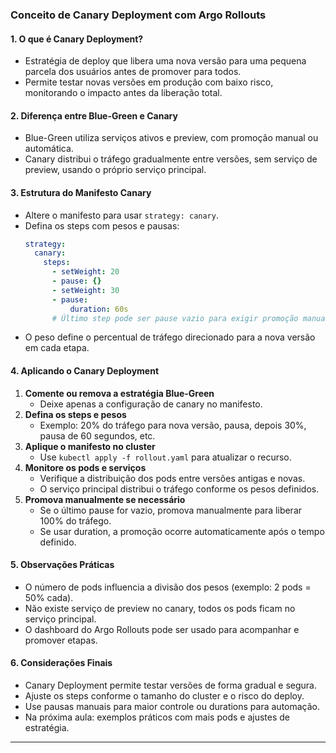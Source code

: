 ### Conceito de Canary Deployment com Argo Rollouts

#### 1. O que é Canary Deployment?

- Estratégia de deploy que libera uma nova versão para uma pequena parcela dos usuários antes de promover para todos.
- Permite testar novas versões em produção com baixo risco, monitorando o impacto antes da liberação total.

#### 2. Diferença entre Blue-Green e Canary

- Blue-Green utiliza serviços ativos e preview, com promoção manual ou automática.
- Canary distribui o tráfego gradualmente entre versões, sem serviço de preview, usando o próprio serviço principal.

#### 3. Estrutura do Manifesto Canary

- Altere o manifesto para usar `strategy: canary`.
- Defina os steps com pesos e pausas:
  ```yaml
  strategy:
    canary:
      steps:
        - setWeight: 20
        - pause: {}
        - setWeight: 30
        - pause:
            duration: 60s
        # Último step pode ser pause vazio para exigir promoção manual
  ```
- O peso define o percentual de tráfego direcionado para a nova versão em cada etapa.

#### 4. Aplicando o Canary Deployment

1. **Comente ou remova a estratégia Blue-Green**
   - Deixe apenas a configuração de canary no manifesto.
2. **Defina os steps e pesos**
   - Exemplo: 20% do tráfego para nova versão, pausa, depois 30%, pausa de 60 segundos, etc.
3. **Aplique o manifesto no cluster**
   - Use `kubectl apply -f rollout.yaml` para atualizar o recurso.
4. **Monitore os pods e serviços**
   - Verifique a distribuição dos pods entre versões antigas e novas.
   - O serviço principal distribui o tráfego conforme os pesos definidos.
5. **Promova manualmente se necessário**
   - Se o último pause for vazio, promova manualmente para liberar 100% do tráfego.
   - Se usar duration, a promoção ocorre automaticamente após o tempo definido.

#### 5. Observações Práticas

- O número de pods influencia a divisão dos pesos (exemplo: 2 pods = 50% cada).
- Não existe serviço de preview no canary, todos os pods ficam no serviço principal.
- O dashboard do Argo Rollouts pode ser usado para acompanhar e promover etapas.

#### 6. Considerações Finais

- Canary Deployment permite testar versões de forma gradual e segura.
- Ajuste os steps conforme o tamanho do cluster e o risco do deploy.
- Use pausas manuais para maior controle ou durations para automação.
- Na próxima aula: exemplos práticos com mais pods e ajustes de estratégia.

---
